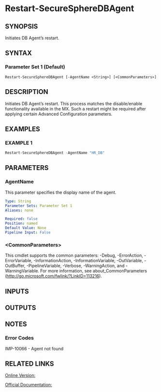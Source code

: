 ﻿# Restart-SecureSphereDBAgent

## SYNOPSIS
Initiates DB Agent’s restart.

## SYNTAX

### Parameter Set 1 (Default)
```
Restart-SecureSphereDBAgent [-AgentName <String>] [<CommonParameters>]
```

## DESCRIPTION
Initiates DB Agent’s restart. This process matches the disable/enable functionality available in the MX. Such a restart might be required after applying certain Advanced Configuration parameters.

## EXAMPLES

### EXAMPLE 1

```powershell
Restart-SecureSphereDBAgent -AgentName "HR_DB"
```

## PARAMETERS

### AgentName
This parameter specifies the display name of the agent.

```yaml
Type: String
Parameter Sets: Parameter Set 1
Aliases: none

Required: false
Position: named
Default Value: None
Pipeline Input: False
```

### \<CommonParameters\>
This cmdlet supports the common parameters: -Debug, -ErrorAction, -ErrorVariable, -InformationAction, -InformationVariable, -OutVariable, -OutBuffer, -PipelineVariable, -Verbose, -WarningAction, and -WarningVariable. For more information, see about_CommonParameters (http://go.microsoft.com/fwlink/?LinkID=113216).

## INPUTS

## OUTPUTS

## NOTES

### Error Codes
IMP-10066 - Agent not found

## RELATED LINKS

[Online Version:](https://github.com/akshinmustafayev/Documentation/MD)

[Official Documentation:](https://docs.imperva.com/bundle/v13.6-api-reference-guide/page/65309.htm)



